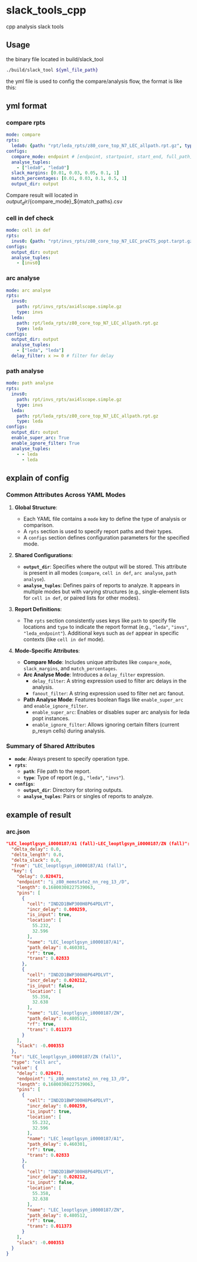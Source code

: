 # slack_tools_cpp

cpp analysis slack tools

## Usage

the binary file located in build/slack_tool

```bash
./build/slack_tool ${yml_file_path}
```

the yml file is used to config the compare/analysis flow, the format is like
this:

## yml format

### compare rpts

```yml
mode: compare
rpts:
  leda0: {path: "rpt/leda_rpts/z80_core_top_N7_LEC_allpath.rpt.gz", type: "leda"}
configs:
  compare_mode: endpoint # [endpoint, startpoint, start_end, full_path]
  analyse_tuples:
    - ["leda0", "leda0"]
  slack_margins: [0.01, 0.03, 0.05, 0.1, 1]
  match_percentages: [0.01, 0.03, 0.1, 0.5, 1]
  output_dir: output
```

Compare result will located in ${output_dir}/${compare_mode}_${match_paths}.csv

### cell in def check

```yml
mode: cell in def
rpts:
  invs0: {path: "rpt/invs_rpts/z80_core_top_N7_LEC_preCTS_popt.tarpt.gz", type: "invs", def: "rpt/defs/z80_core_top_N7_LEC_placeOpt.def"}
configs:
  output_dir: output
  analyse_tuples:
    - [invs0]
```

### arc analyse

```yml
mode: arc analyse
rpts:
  invs0:
    path: rpt/invs_rpts/axi4lscope.simple.gz
    type: invs
  leda:
    path: rpt/leda_rpts/z80_core_top_N7_LEC_allpath.rpt.gz
    type: leda
configs:
  output_dir: output
  analyse_tuples:
    - ["leda", "leda"]
  delay_filter: x >= 0 # filter for delay
```

### path analyse

```yml
mode: path analyse
rpts:
  invs0:
    path: rpt/invs_rpts/axi4lscope.simple.gz
    type: invs
  leda:
    path: rpt/leda_rpts/z80_core_top_N7_LEC_allpath.rpt.gz
    type: leda
configs:
  output_dir: output
  enable_super_arc: True
  enable_ignore_filter: True
  analyse_tuples:
    - - leda
      - leda
```

## explain of config
### Common Attributes Across YAML Modes

1. **Global Structure**:
   - Each YAML file contains a `mode` key to define the type of analysis or comparison.
   - A `rpts` section is used to specify report paths and their types.
   - A `configs` section defines configuration parameters for the specified mode.

2. **Shared Configurations**:
   - **`output_dir`**: Specifies where the output will be stored. This attribute is present in all modes (`compare`, `cell in def`, `arc analyse`, `path analyse`).
   - **`analyse_tuples`**: Defines pairs of reports to analyze. It appears in multiple modes but with varying structures (e.g., single-element lists for `cell in def`, or paired lists for other modes).

3. **Report Definitions**:
   - The `rpts` section consistently uses keys like `path` to specify file locations and `type` to indicate the report format (e.g., `"leda"`, `"invs"`, `"leda_endpoint"`). Additional keys such as `def` appear in specific contexts (like `cell in def` mode).

4. **Mode-Specific Attributes**:
   - **Compare Mode**: Includes unique attributes like `compare_mode`, `slack_margins`, and `match_percentages`.
   - **Arc Analyse Mode**: Introduces a `delay_filter` expression.
      - `delay_filter`: A string expression used to filter arc delays in the analysis.
      - `fanout_filter`: A string expression used to filter net arc fanout.
   - **Path Analyse Mode**: Features boolean flags like `enable_super_arc` and `enable_ignore_filter`.
     - `enable_super_arc`: Enables or disables super arc analysis for leda popt instances.
     - `enable_ignore_filter`: Allows ignoring certain filters (current p_resyn cells) during analysis.

### Summary of Shared Attributes

- **`mode`**: Always present to specify operation type.
- **`rpts`**:
  - **`path`**: File path to the report.
  - **`type`**: Type of report (e.g., `"leda"`, `"invs"`).
- **`configs`**:
  - **`output_dir`**: Directory for storing outputs.
  - **`analyse_tuples`**: Pairs or singles of reports to analyze.

## example of result
### arc.json
  ```json
  "LEC_leoptlgsyn_i0000187/A1 (fall)-LEC_leoptlgsyn_i0000187/ZN (fall)": {
    "delta_delay": 0.0,
    "delta_length": 0.0,
    "delta_slack": 0.0,
    "from": "LEC_leoptlgsyn_i0000187/A1 (fall)",
    "key": {
      "delay": 0.020471,
      "endpoint": "i_z80_memstate2_nn_reg_13_/D",
      "length": 0.16800308227539063,
      "pins": [
        {
          "cell": "IND2D1BWP300H8P64PDLVT",
          "incr_delay": 0.000259,
          "is_input": true,
          "location": [
            55.232,
            32.596
          ],
          "name": "LEC_leoptlgsyn_i0000187/A1",
          "path_delay": 0.460301,
          "rf": true,
          "trans": 0.02833
        },
        {
          "cell": "IND2D1BWP300H8P64PDLVT",
          "incr_delay": 0.020212,
          "is_input": false,
          "location": [
            55.358,
            32.638
          ],
          "name": "LEC_leoptlgsyn_i0000187/ZN",
          "path_delay": 0.480512,
          "rf": true,
          "trans": 0.011373
        }
      ],
      "slack": -0.000353
    },
    "to": "LEC_leoptlgsyn_i0000187/ZN (fall)",
    "type": "cell arc",
    "value": {
      "delay": 0.020471,
      "endpoint": "i_z80_memstate2_nn_reg_13_/D",
      "length": 0.16800308227539063,
      "pins": [
        {
          "cell": "IND2D1BWP300H8P64PDLVT",
          "incr_delay": 0.000259,
          "is_input": true,
          "location": [
            55.232,
            32.596
          ],
          "name": "LEC_leoptlgsyn_i0000187/A1",
          "path_delay": 0.460301,
          "rf": true,
          "trans": 0.02833
        },
        {
          "cell": "IND2D1BWP300H8P64PDLVT",
          "incr_delay": 0.020212,
          "is_input": false,
          "location": [
            55.358,
            32.638
          ],
          "name": "LEC_leoptlgsyn_i0000187/ZN",
          "path_delay": 0.480512,
          "rf": true,
          "trans": 0.011373
        }
      ],
      "slack": -0.000353
    }
  }
  ```
